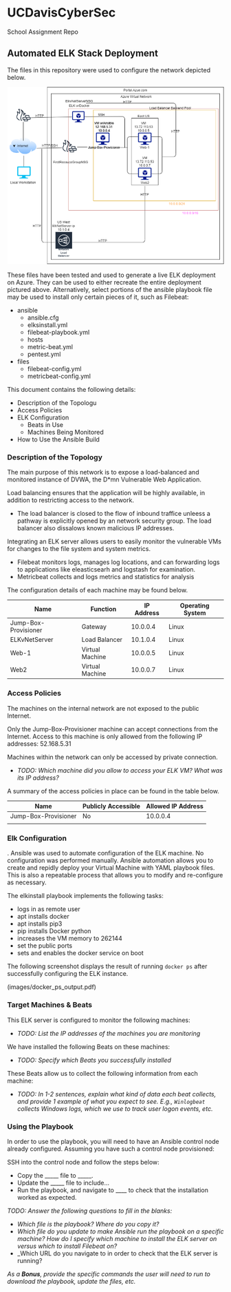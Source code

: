 # UCDavisCyberSec
School Assignment Repo
## Automated ELK Stack Deployment

The files in this repository were used to configure the network depicted below.

![image](images/CloudSecurity.png)

These files have been tested and used to generate a live ELK deployment on Azure. They can be used to either recreate the entire deployment pictured above. Alternatively, select portions of the ansible playbook file may be used to install only certain pieces of it, such as Filebeat:

 - ansible
     - ansible.cfg
     - elksinstall.yml
     - filebeat-playbook.yml
     - hosts
     - metric-beat.yml
     - pentest.yml
 - files
     - filebeat-config.yml
     - metricbeat-config.yml

This document contains the following details:
- Description of the Topologu
- Access Policies
- ELK Configuration
  - Beats in Use
  - Machines Being Monitored
- How to Use the Ansible Build


### Description of the Topology

The main purpose of this network is to expose a load-balanced and monitored instance of DVWA, the D*mn Vulnerable Web Application.

Load balancing ensures that the application will be highly available, in addition to restricting access to the network.
- The load balancer is closed to the flow of inbound traffice unleess a pathway is explicitly opened by an network security group. The load balancer also dissalows known malicious IP addresses.

Integrating an ELK server allows users to easily monitor the vulnerable VMs for changes to the file system and system metrics.
- Filebeat monitors logs, manages log locations, and can forwarding logs to applications like eleasticsearh and logstash for examination. 
- Metricbeat collects and logs metrics and statistics for analysis

The configuration details of each machine may be found below.

| Name                 | Function        | IP Address | Operating System |
|----------------------|-----------------|------------|------------------|
| Jump-Box-Provisioner | Gateway         | 10.0.0.4   | Linux            |
| ELKvNetServer        | Load Balancer   | 10.1.0.4   | Linux            |
| Web-1                | Virtual Machine | 10.0.0.5   | Linux            |
| Web2                 | Virtual Machine | 10.0.0.7   | Linux            |


### Access Policies

The machines on the internal network are not exposed to the public Internet. 

Only the Jump-Box-Provisioner machine can accept connections from the Internet. Access to this machine is only allowed from the following IP addresses:
52.168.5.31

Machines within the network can only be accessed by private connection.
- _TODO: Which machine did you allow to access your ELK VM? What was its IP address?_

A summary of the access policies in place can be found in the table below.

| Name                 | Publicly Accessible  | Allowed IP Address  |
|----------------------|----------------------|---------------------|
| Jump-Box-Provisioner | No                   | 10.0.0.4            |
|                      |                      |                     |

### Elk Configuration
.
Ansible was used to automate configuration of the ELK machine. No configuration was performed manually. Ansible automation allows you to create and repidly deploy your Virtual Machine with YAML playbook files. This is also a repeatable process that allows you to modify and re-configure as necessary. 

The elkinstall playbook implements the following tasks:

- logs in as remote user
- apt installs docker
- apt installs pip3
- pip installs Docker python
- increases the VM memory to 262144
- set the public ports
- sets and enables the docker service on boot

The following screenshot displays the result of running `docker ps` after successfully configuring the ELK instance.

(images/docker_ps_output.pdf)

### Target Machines & Beats
This ELK server is configured to monitor the following machines:
- _TODO: List the IP addresses of the machines you are monitoring_

We have installed the following Beats on these machines:
- _TODO: Specify which Beats you successfully installed_

These Beats allow us to collect the following information from each machine:
- _TODO: In 1-2 sentences, explain what kind of data each beat collects, and provide 1 example of what you expect to see. E.g., `Winlogbeat` collects Windows logs, which we use to track user logon events, etc._

### Using the Playbook
In order to use the playbook, you will need to have an Ansible control node already configured. Assuming you have such a control node provisioned: 

SSH into the control node and follow the steps below:
- Copy the _____ file to _____.
- Update the _____ file to include...
- Run the playbook, and navigate to ____ to check that the installation worked as expected.

_TODO: Answer the following questions to fill in the blanks:_
- _Which file is the playbook? Where do you copy it?_
- _Which file do you update to make Ansible run the playbook on a specific machine? How do I specify which machine to install the ELK server on versus which to install Filebeat on?_
- _Which URL do you navigate to in order to check that the ELK server is running?

_As a **Bonus**, provide the specific commands the user will need to run to download the playbook, update the files, etc._
